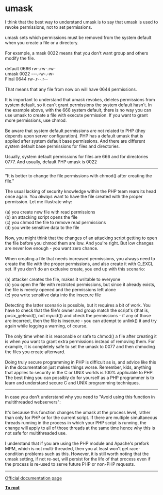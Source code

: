 # umask



I think that the best way to understand umask is to say that umask is used to revoke permissions, not to set permissions.<br><br>umask sets which permissions must be removed from the system default when you create a file or a directory.<br><br>For example, a mask 0022 means that you don&apos;t want group and others modify the file. <br><br>default 0666 rw-.rw-.rw- <br>umask   0022 ---.-w-.-w-<br>Final   0644 rw-.r--.r--<br><br>That means that any file from now on will have 0644 permissions.<br><br>It is important to understand that umask revokes, deletes permissions from system default, so it can&#xB4;t grant permissions the system default hasn&apos;t. In the example above, with the 666 system default, there is no way you can use umask to create a file with execute permission. If you want to grant more permissions, use chmod.<br><br>Be aware that system default permissions are not related to PHP (they depends upon server configuration). PHP has a default umask that is applied after system default base permissions. And there are different system default base permissions for files and directories.<br><br>Usually, system default permissions for files are 666 and for directories 0777. And usually, default PHP umask is 0022  

---

"It is better to change the file permissions with chmod() after creating the file."<br><br>The usual lacking of security knowledge within the PHP team rears its head once again.  You *always* want to have the file created with the proper permission.  Let me illustrate why:<br><br>(a) you create new file with read permissions<br>(b) an attacking script opens the file<br>(c) you chmod the file to remove read permissions<br>(d) you write sensitive data to the file<br><br>Now, you might think that the changes of an attacking script getting to open the file before you chmod them are low.  And you&apos;re right.  But low changes are never low enough - you want zero chance.<br><br>When creating a file that needs increased permissions, you always need to create the file with the proper permissions, and also create it with O_EXCL set.  If you don&apos;t do an exclusive create, you end up with this scenario:<br><br>(a) attacker creates the file, makes it writable to everyone<br>(b) you open the file with restricted permissions, but since it already exists, the file is merely opened and the permissions left alone<br>(c) you write sensitive data into the insecure file<br><br>Detecting the latter scenario is possible, but it requires a bit of work.  You have to check that the file&apos;s owner and group match the script&apos;s (that is, posix_geteuid(), not myuid()) and check the permissions - if any of those are incorrect, then the file is insecure - you can attempt to unlink() it and try again while logging a warning, of course.<br><br>The only time when it is reasonable or safe to chmod() a file after creating it is when you want to grant extra permissions instead of removing them.  For example, it is completely safe to set the umask to 0077 and then chmoding the files you create afterward.<br><br>Doing truly secure programming in PHP is difficult as is, and advice like this in the documentation just makes things worse.  Remember, kids, anything that applies to security in the C or UNIX worlds is 100% applicable to PHP.  The best thing you can possibly do for yourself as a PHP programmer is to learn and understand secure C and UNIX programming techniques.  

---

In case you don&apos;t understand why you need to "Avoid using this function in multithreaded webservers":<br><br>It&apos;s because this function changes the umask at the process level, rather than only for PHP or for the current script.  If there are multiple simultaneous threads running in the process in which your PHP script is running, the change will apply to all of those threads at the same time hence why this is not safe for multithreaded use.<br><br>I understand that if you are using the PHP module and Apache&apos;s prefork MPM, which is not multi-threaded, then you at least won&apos;t get race-condition problems such as this.  However, it is still worth noting that the umask setting, if not re-set, will persist for the life of that process even if the process is re-used to serve future PHP or non-PHP requests.  

---

[Official documentation page](https://www.php.net/manual/en/function.umask.php)

**[To root](/README.md)**